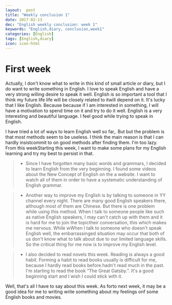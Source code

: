 ```yaml
---
layout:  post
title: "Weekly conclusion 1"
date: 2017-02-13
dec: "English weekly conclusion: week 1"
keywords: "English,diary, conclusion,week1"
categories: [English]
tags: [English,diary]
icon: icon-html
---
```

# First week

 Actually, I don't know what to write in this kind of small article or diary, but I do want to write something in English. I love to speak English and have a very strong willing desire to speak it well. English is so important a tool that I think my future life  life will be closely related to itwill depend on it. It's lucky that I like English. Because because if I am interested in something, I will have a motivation to spend time on it and try to do it well. English is a very interesting and beautiful language. I feel good while trying to speak in English. 
    
  I have tried a lot of ways to learn English well so far,. But but the problem is that most methods seem to be useless. I think the main reason is that I can hardly insistcommit to on good methods after finding them. I'm too lazy. From this weekStarting this week, I want to make some plans for my English learning and try my best to persist in that.
  

>* Since I have forgotten many basic words and grammars, I decided to learn English from the very beginning. I found some videos about the New Concept of English on the a website. I want to watch all of them in order to have a systematic understanding of English grammar.

>* Another way to improve my English is by talking to someone in YY channel every night. There are many good English speakers there, although most of them are Chinese. But there is one problem while using this method. When I talk to someone people like such as native English speakers, I may can't catch up with them and it is hard for me to join the topictheir conversation, this which makes me nervous. While wWhen I talk to someone who doesn't speak English well, the embarrassinged situation may occur that both of us don't know what to talk about due to our limited language skills. So the critical thing for me now is to improve my English level.

>* I also decided to read novels this week. Reading is always a good habit. Forming a habit to read books usually is difficult for me, because I hardly read books before.hadn't read much in the past. I'm starting to read the book “The Great Gatsby.”. It's a good beginning start and I wish I could stick with it.

Well, that's all I have to say about this week. As forto next week, it may be a good idea for me to writing write something about my feelings onf some English books and movies.
